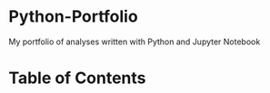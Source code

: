 # Python-Portfolio
My portfolio of analyses written with Python and Jupyter Notebook

# Table of Contents

